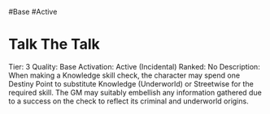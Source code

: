 #Base 
#Active 

# Talk The Talk
Tier: 3
Quality: Base
Activation: Active (Incidental)
Ranked: No
Description: When making a Knowledge skill check, the character may spend one Destiny Point to substitute Knowledge (Underworld) or Streetwise for the required skill. The GM may suitably embellish any information gathered due to a success on the check to reflect its criminal and underworld origins.